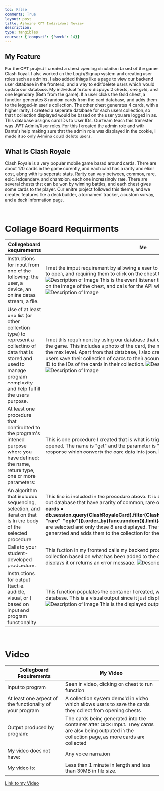 ```yaml
---
toc: False
comments: True
layout: post
title: Ashwins CPT Individual Review
description: 
type: tangibles
courses: {'compsci': {'week': 14}}
---
```


## My Feature
For the CPT project I created a chest opening simulation based of the game Clash Royal. I also worked on the Login/Signup system and creating user roles such as admins. I also added things like a page to view our backend user database in the frontend, and a way to edit/delete users which would update our database. My individual feature displays 2 chests, one gold, and one legendary (Both from the game). If a user clicks the Gold chest, a function generates 8 random cards from the card database, and adds them to the logged-in user's collection. The other chest generates 4 cards, with a higher rarity. I created a seperate database for each users collection, so that t collection displayed would be based on the user you are logged in as. This database assigns card IDs to User IDs. Our team teach this trimester was JWT Admin/User roles. For this I created the admin role and with Dante's help making sure that the admin role was displayed in the cookie, I made it so only Admins could delete users. 

## What Is Clash Royale
Clash Royale is a very popular mobile game based around cards. There are about 120 cards in the game curently, and each card has a rarity and elixir cost, along with its seperate stats. Rarity can vary between, common, rare, epic, ledgendary, and champion, each one increasingly rare. There are several chests that can be won by winning battles, and each chest gives some cards to the player. Our enitre project followed this theme, and we created features like a deck builder, a tornament tracker, a custom survay, and a deck information page.

<Br>

# Collage Board Requirments

| Collegeboard Requirements | Me |
|------------------|------------------|
| Instructions for input from one of the following: the user, a device, an online datas stream, a file.  | I met the imput requirement by allowing a user to choose what chest they would like to open, and requiring them to click on the chest to generate the cards. <img src="https://Ashwinv93.github.io/CompSci/images/chest.png" alt="Description of Image"/> This is the event listener that checks for when a user clicks on the image of the chest, and calls for the API when the imput is triggered. <img src="https://Ashwinv93.github.io/CompSci/images/EventListener.png" alt="Description of Image"/>  |
| Use of at least one list (or other collection type) to represent a collectino of data that is stored and used to manage program complexity and help fulfill the users purpose.  | I met this requirment by using our database that contains all the data of each card in the game. This includes a photo of the card, the name, the elixer cost, the rarity, and the max level. Apart from that database, I also created another database that lets users save their collection of cards to their acount. It does this by mapping a users ID to the IDs of the cards in their collection. <img src="https://dantea-tech.github.io/student/images/CBcard.png" alt="Description of Image"/> <img src="https://Ashwinv93.github.io/CompSci/images/database2.png" alt="Description of Image"/>  |
| At least one procedure that contirubted to the program's intened purpose where you have defined: the name, return type, one or more parameters:  | This is one procedure I created that is what is triggered when the common chest is opened. The name is "get" and the parameter is "self". The return type is the response which converts the card data into json. <img src="https://Ashwinv93.github.io/CompSci/images/class.png" alt="Description of Image"/>|
| An algorithm that includes sequencing, selection, and iteration that is in the body of the selected procedure  |  This line is included in the procedure above. It is sequencing and sorting out cards in out database that have a rarity of common, rare or epic only and generating them. **cards = db.session.query(ClashRoyaleCard).filter(ClashRoyaleCard.rarity.in_(["common", "rare", "epic"])).order_by(func.random()).limit(8).all()**. After that 8 random cards are selected and only those 8 are displayed. The for loop iterates throught the cards generated and adds them to the collection for the user who is logged in. |
| Calls to your student-developed prodcedure:  |  This fuction in my frontend calls my backend prodcedure to populate a users collection based on what has been added to the database. It fetches the data and displays it or returns an error message. <img src="https://Ashwinv93.github.io/CompSci/images/call.png" alt="Description of Image"/>  |
| Instructions for output (tactile, audible, visual, or ) based on input and program functionality  |  This function populates the container I created, with the cards outputed from our database. This is a visual output since it just displays the images of each card. <img src="https://Ashwinv93.github.io/CompSci/images/function.png" alt="Description of Image"/> This is the displayed output <img src="https://Ashwinv93.github.io/CompSci/images/output.png" alt="Description of Image"/> |

<br>

# Video

| Collegboard Requirements | My Video |
|------------------|------------------|
| Input to program  | Seen in video, clicking on chest to run function  |
| At least one aspect of the functionality of your program|  A collection system demo'd in video which allows users to save the cards they collect from opening chests |
| Output produced by program:  |  The cards being generated into the container after click imput. They cards are also being outputed in the collection page, as more cards are collected  |
| My video does not have: | Any voice narration  |
| My video is: | Less than 1 minute in length and less than 30MB in file size.  |

[Link to my Video](https://drive.google.com/file/d/1T-40wnZCRUhn4pRfP3aoibgGuVOzfnhp/view?usp=sharing)
